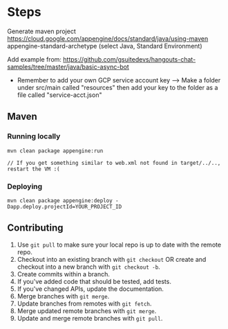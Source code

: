Steps
============================

Generate maven project https://cloud.google.com/appengine/docs/standard/java/using-maven appengine-standard-archetype (select Java, Standard Environment)

Add example from: https://github.com/gsuitedevs/hangouts-chat-samples/tree/master/java/basic-async-bot

* Remember to add your own GCP service account key --> Make a folder under src/main called "resources" then add your key to the folder as a file called "service-acct.json"

## Maven
### Running locally

    mvn clean package appengine:run
    
    // If you get something similar to web.xml not found in target/../.., restart the VM :(

### Deploying

    mvn clean package appengine:deploy -Dapp.deploy.projectId=YOUR_PROJECT_ID

## Contributing
1. Use `git pull` to make sure your local repo is up to date with the remote repo.
2. Checkout into an existing branch with `git checkout` OR create and checkout into a new branch with `git checkout -b`.
3. Create commits within a branch.
4. If you've added code that should be tested, add tests.
5. If you've changed APIs, update the documentation.
6. Merge branches with `git merge`.
7. Update branches from remotes with `git fetch`.
8. Merge updated remote branches with `git merge`.
9. Update and merge remote branches with `git pull`.
